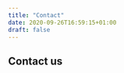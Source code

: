 ```yaml
---
title: "Contact"
date: 2020-09-26T16:59:15+01:00
draft: false
---
```


## Contact us

<script charset="utf-8" type="text/javascript" src="//js.hsforms.net/forms/shell.js"></script>
<script>
  hbspt.forms.create({
	portalId: "6266766",
	formId: "4ddbd4b2-9ce5-41c1-b910-2fa214342854"
});
</script> 